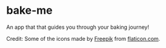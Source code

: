 # bake-me
An app that that guides you through your baking journey!

Credit:
Some of the icons made by [Freepik](https://www.flaticon.com/authors/freepik) from [flaticon.com](https://www.flaticon.com).
